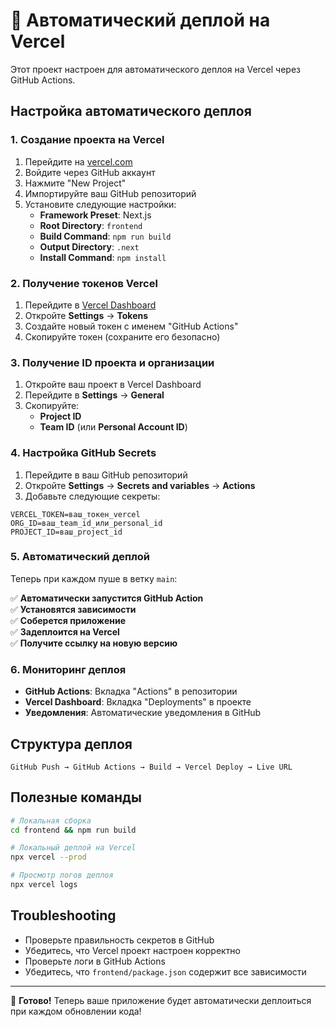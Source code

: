 # 🚀 Автоматический деплой на Vercel

Этот проект настроен для автоматического деплоя на Vercel через GitHub Actions.

## Настройка автоматического деплоя

### 1. Создание проекта на Vercel

1. Перейдите на [vercel.com](https://vercel.com)
2. Войдите через GitHub аккаунт
3. Нажмите "New Project"
4. Импортируйте ваш GitHub репозиторий
5. Установите следующие настройки:
   - **Framework Preset**: Next.js
   - **Root Directory**: `frontend`
   - **Build Command**: `npm run build`
   - **Output Directory**: `.next`
   - **Install Command**: `npm install`

### 2. Получение токенов Vercel

1. Перейдите в [Vercel Dashboard](https://vercel.com/dashboard)
2. Откройте **Settings** → **Tokens**
3. Создайте новый токен с именем "GitHub Actions"
4. Скопируйте токен (сохраните его безопасно)

### 3. Получение ID проекта и организации

1. Откройте ваш проект в Vercel Dashboard
2. Перейдите в **Settings** → **General**
3. Скопируйте:
   - **Project ID**
   - **Team ID** (или **Personal Account ID**)

### 4. Настройка GitHub Secrets

1. Перейдите в ваш GitHub репозиторий
2. Откройте **Settings** → **Secrets and variables** → **Actions**
3. Добавьте следующие секреты:

```
VERCEL_TOKEN=ваш_токен_vercel
ORG_ID=ваш_team_id_или_personal_id
PROJECT_ID=ваш_project_id
```

### 5. Автоматический деплой

Теперь при каждом пуше в ветку `main`:

✅ **Автоматически запустится GitHub Action**  
✅ **Установятся зависимости**  
✅ **Соберется приложение**  
✅ **Задеплоится на Vercel**  
✅ **Получите ссылку на новую версию**  

### 6. Мониторинг деплоя

- **GitHub Actions**: Вкладка "Actions" в репозитории
- **Vercel Dashboard**: Вкладка "Deployments" в проекте
- **Уведомления**: Автоматические уведомления в GitHub

## Структура деплоя

```
GitHub Push → GitHub Actions → Build → Vercel Deploy → Live URL
```

## Полезные команды

```bash
# Локальная сборка
cd frontend && npm run build

# Локальный деплой на Vercel
npx vercel --prod

# Просмотр логов деплоя
npx vercel logs
```

## Troubleshooting

- Проверьте правильность секретов в GitHub
- Убедитесь, что Vercel проект настроен корректно
- Проверьте логи в GitHub Actions
- Убедитесь, что `frontend/package.json` содержит все зависимости

---

🎉 **Готово!** Теперь ваше приложение будет автоматически деплоиться при каждом обновлении кода!